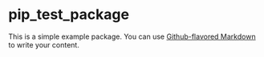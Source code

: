 # pip_test_package

This is a simple example package. You can use
[Github-flavored Markdown](https://guides.github.com/features/mastering-markdown/)
to write your content.
